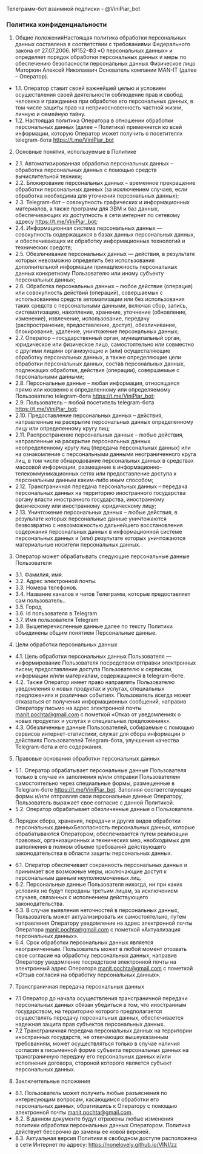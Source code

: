 Телеграмм-бот взаимной подписки - @ViniPiar_bot

### Политика конфиденциальности

1. Общие положенияНастоящая политика обработки персональных данных составлена в соответствии с требованиями Федерального закона от 27.07.2006. №152-ФЗ «О персональных данных» и определяет порядок обработки персональных данных и меры по обеспечению безопасности персональных данных Физическое лицо Маторкин Алексей Николаевич Основатель компании MAN-IT (далее – Оператор).
  * 1.1. Оператор ставит своей важнейшей целью и условием осуществления своей деятельности соблюдение прав и свобод человека и гражданина при обработке его персональных данных, в том числе защиты прав на неприкосновенность частной жизни, личную и семейную тайну.
  * 1.2. Настоящая политика Оператора в отношении обработки персональных данных (далее – Политика) применяется ко всей информации, которую Оператор может получить о посетителях telegram-бота https://t.me/ViniPiar_bot
2. Основные понятия, используемые в Политике
  * 2.1. Автоматизированная обработка персональных данных – обработка персональных данных с помощью средств вычислительной техники;
  * 2.2. Блокирование персональных данных – временное прекращение обработки персональных данных (за исключением случаев, если обработка необходима для уточнения персональных данных);
  * 2.3. Telegram-бот – совокупность графических и информационных материалов, а также программ для ЭВМ и баз данных, обеспечивающих их доступность в сети интернет по сетевому адресу https://t.me/ViniPiar_bot;
  * 2.4. Информационная система персональных данных — совокупность содержащихся в базах данных персональных данных, и обеспечивающих их обработку информационных технологий и технических средств;
  * 2.5. Обезличивание персональных данных — действия, в результате которых невозможно определить без использования дополнительной информации принадлежность персональных данных конкретному Пользователю или иному субъекту персональных данных;
  * 2.6. Обработка персональных данных – любое действие (операция) или совокупность действий (операций), совершаемых с использованием средств автоматизации или без использования таких средств с персональными данными, включая сбор, запись, систематизацию, накопление, хранение, уточнение (обновление, изменение), извлечение, использование, передачу (распространение, предоставление, доступ), обезличивание, блокирование, удаление, уничтожение персональных данных;
  * 2.7. Оператор – государственный орган, муниципальный орган, юридическое или физическое лицо, самостоятельно или совместно с другими лицами организующие и (или) осуществляющие обработку персональных данных, а также определяющие цели обработки персональных данных, состав персональных данных, подлежащих обработке, действия (операции), совершаемые с персональными данными;
  * 2.8. Персональные данные – любая информация, относящаяся прямо или косвенно к определенному или определяемому Пользователю telegram-бота https://t.me/ViniPiar_bot;
  * 2.9. Пользователь – любой посетитель telegram-бота https://t.me/ViniPiar_bot;
  * 2.10. Предоставление персональных данных – действия, направленные на раскрытие персональных данных определенному лицу или определенному кругу лиц;
  * 2.11. Распространение персональных данных – любые действия, направленные на раскрытие персональных данных неопределенному кругу лиц (передача персональных данных) или на ознакомление с персональными данными неограниченного круга лиц, в том числе обнародование персональных данных в средствах массовой информации, размещение в информационно-телекоммуникационных сетях или предоставление доступа к персональным данным каким-либо иным способом;
  * 2.12. Трансграничная передача персональных данных – передача персональных данных на территорию иностранного государства органу власти иностранного государства, иностранному физическому или иностранному юридическому лицу;
  * 2.13. Уничтожение персональных данных – любые действия, в результате которых персональные данные уничтожаются безвозвратно с невозможностью дальнейшего восстановления содержания персональных данных в информационной системе персональных данных и (или) результате которых уничтожаются материальные носители персональных данных.
3. Оператор может обрабатывать следующие персональные данные Пользователя
  * 3.1. Фамилия, имя.
  * 3.2. Адрес электронной почты.
  * 3.3. Номера телефонов.
  * 3.4. Название каналов и чатов Телеграмм, которые предоставляет сам пользователь..
  * 3.5. Город
  * 3.6. Id пользователя в Telegram
  * 3.7. Имя пользователя Telegram
  * 3.8. Вышеперечисленные данные далее по тексту Политики объединены общим понятием Персональные данные.
4. Цели обработки персональных данных
  * 4.1. Цель обработки персональных данных Пользователя — информирование Пользователя посредством отправки электронных писем; предоставление доступа Пользователю к сервисам, информации и/или материалам, содержащимся в telegram-боте.
  * 4.2. Также Оператор имеет право направлять Пользователю уведомления о новых продуктах и услугах, специальных предложениях и различных событиях. Пользователь всегда может отказаться от получения информационных сообщений, направив Оператору письмо на адрес электронной почты manit.pochta@gmail.com с пометкой «Отказ от уведомлениях о новых продуктах и услугах и специальных предложениях».
  * 4.3. Обезличенные данные Пользователей, собираемые с помощью сервисов интернет-статистики, служат для сбора информации о действиях Пользователей Telegram-бота, улучшения качества Telegram-бота и его содержания.
5. Правовые основания обработки персональных данных
  * 5.1. Оператор обрабатывает персональные данные Пользователя только в случае их заполнения и/или отправки Пользователем самостоятельно через специальные формы, размещенные в Telegram-боте https://t.me/ViniPiar_bot. Заполняя соответствующие формы и/или отправляя свои персональные данные Оператору, Пользователь выражает свое согласие с данной Политикой.
  * 5.2. Оператор обрабатывает обезличенные данные о Пользователе.
6. Порядок сбора, хранения, передачи и других видов обработки персональных данныхБезопасность персональных данных, которые обрабатываются Оператором, обеспечивается путем реализации правовых, организационных и технических мер, необходимых для выполнения в полном объеме требований действующего законодательства в области защиты персональных данных.
  * 6.1. Оператор обеспечивает сохранность персональных данных и принимает все возможные меры, исключающие доступ к персональным данным неуполномоченных лиц.
  * 6.2. Персональные данные Пользователя никогда, ни при каких условиях не будут переданы третьим лицам, за исключением случаев, связанных с исполнением действующего законодательства.
  * 6.3. В случае выявления неточностей в персональных данных, Пользователь может актуализировать их самостоятельно, путем направления Оператору уведомление на адрес электронной почты Оператора manit.pochta@gmail.com с пометкой «Актуализация персональных данных».
  * 6.4. Срок обработки персональных данных является неограниченным. Пользователь может в любой момент отозвать свое согласие на обработку персональных данных, направив Оператору уведомление посредством электронной почты на электронный адрес Оператора manit.pochta@gmail.com с пометкой «Отзыв согласия на обработку персональных данных».
7. Трансграничная передача персональных данных
  * 7.1 Оператор до начала осуществления трансграничной передачи персональных данных обязан убедиться в том, что иностранным государством, на территорию которого предполагается осуществлять передачу персональных данных, обеспечивается надежная защита прав субъектов персональных данных.
  * 7.2 Трансграничная передача персональных данных на территории иностранных государств, не отвечающих вышеуказанным требованиям, может осуществляться только в случае наличия согласия в письменной форме субъекта персональных данных на трансграничную передачу его персональных данных и/или исполнения договора, стороной которого является субъект персональных данных.
8. Заключительные положения
  * 8.1. Пользователь может получить любые разъяснения по интересующим вопросам, касающимся обработки его персональных данных, обратившись к Оператору с помощью электронной почты manit.pochta@gmail.com.
  * 8.2. В данном документе будут отражены любые изменения политики обработки персональных данных Оператором. Политика действует бессрочно до замены ее новой версией.
  * 8.3. Актуальная версия Политики в свободном доступе расположена в сети Интернет по адресу: https://nonelovely.github.io/VINI/zz
